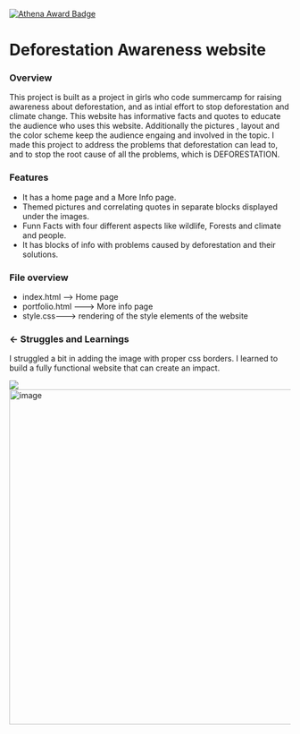 [![Athena Award Badge](https://img.shields.io/endpoint?url=https%3A%2F%2Faward.athena.hackclub.com%2Fapi%2Fbadge)](https://award.athena.hackclub.com?utm_source=readme)
# Deforestation Awareness website

### Overview
This project is built as a project in girls who code summercamp for raising awareness about deforestation, and as intial effort to stop deforestation and climate change. This website has informative facts and quotes to educate the audience who uses this website. Additionally the pictures , layout and the color scheme keep the audience engaing and involved in the topic. I made this project to address the problems that deforestation can lead to, and to stop the root cause of all the problems, which is DEFORESTATION.

### Features
- It has a home page and a More Info page.
- Themed pictures and correlating quotes in separate blocks displayed under the images.
- Funn Facts with four different aspects like wildlife, Forests and climate and people.
- It has blocks of info with problems caused by deforestation and their solutions.

### File overview
- index.html --> Home page
- portfolio.html ---> More info page
- style.css---> rendering of the style elements of the website

### ← Struggles and Learnings

I struggled a bit in adding the image with proper css borders. I learned to build a fully functional website that can create an impact.

<img src="blob:chrome-untrusted://media-app/c79f7cbd-8005-4852-ac57-1015f294ee15" /><img width="1355" height="599" alt="image" src="https://github.com/user-attachments/assets/5d19d07c-908a-4eb0-833f-f11c28646b45" />

